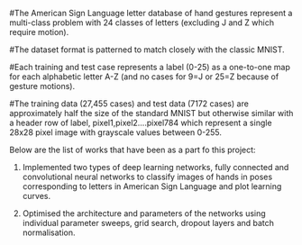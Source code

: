   #The American Sign Language letter database of hand gestures represent a multi-class problem with 24 classes of letters 
   (excluding J and Z which require motion).

  #The dataset format is patterned to match closely with the classic MNIST. 

  #Each training and test case represents a label (0-25) as a one-to-one map for each alphabetic letter A-Z 
   (and no cases for 9=J or 25=Z because of gesture motions).

  #The training data (27,455 cases) and test data (7172 cases) are approximately half the size of the standard MNIST but
   otherwise similar with a header row of label, pixel1,pixel2….pixel784 which represent a single 28x28 pixel image with 
   grayscale values between 0-255. 
   
Below are the list of works that have been as a part fo this project: 

  1. Implemented two types of deep learning networks, fully connected and convolutional neural networks to classify images of 
     hands in poses corresponding to letters in American Sign Language and plot learning curves.

  2. Optimised the architecture and parameters of the networks using individual parameter sweeps, grid search, dropout layers 
     and batch normalisation.
